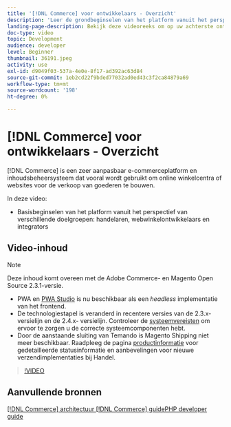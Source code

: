 ```yaml
---
title: '[!DNL Commerce] voor ontwikkelaars - Overzicht'
description: 'Leer de grondbeginselen van het platform vanuit het perspectief van verschillende soorten publiek: verkopers, webwinkelontwikkelaars en integrators.'
landing-page-description: Bekijk deze videoreeks om op uw achterste ontwikkelingsproject voor Handel te beginnen.
doc-type: video
topic: Development
audience: developer
level: Beginner
thumbnail: 36191.jpeg
activity: use
exl-id: d9049f03-537a-4e0e-8f17-ad392ac63d84
source-git-commit: 1eb2cd22f9bded77032ad0ed43c3f2ca84879a69
workflow-type: tm+mt
source-wordcount: '198'
ht-degree: 0%

---
```


# [!DNL Commerce] voor ontwikkelaars - Overzicht

[!DNL Commerce] is een zeer aanpasbaar e-commerceplatform en inhoudsbeheersysteem dat vooral wordt gebruikt om online winkelcentra of websites voor de verkoop van goederen te bouwen.

In deze video:

- Basisbeginselen van het platform vanuit het perspectief van verschillende doelgroepen: handelaren, webwinkelontwikkelaars en integrators

## Video-inhoud

>[!NOTE]
>
>Deze inhoud komt overeen met de Adobe Commerce- en Magento Open Source 2.3.1-versie.
>
>- PWA en [PWA Studio](http://pwastudio.io/) is nu beschikbaar als een _headless_ implementatie van het frontend.
>- De technologiestapel is veranderd in recentere versies van de 2.3.x- versielijn en de 2.4.x- versielijn. Controleer de [systeemvereisten](https://devdocs.magento.com/guides/v2.4/install-gde/system-requirements.html) om ervoor te zorgen u de correcte systeemcomponenten hebt.
>- Door de aanstaande sluiting van Temando is Magento Shipping niet meer beschikbaar. Raadpleeg de pagina [productinformatie](https://magento.com/shipping) voor gedetailleerde statusinformatie en aanbevelingen voor nieuwe verzendimplementaties bij Handel.



>[!VIDEO](https://video.tv.adobe.com/v/36191?quality=12&learn=on)

## Aanvullende bronnen

[[!DNL Commerce] architectuur ](https://devdocs.magento.com/guides/v2.4/architecture/bk-architecture.html)
[[!DNL Commerce] guidePHP developer guide](https://devdocs.magento.com/guides/v2.4/extension-dev-guide/bk-extension-dev-guide.html)
